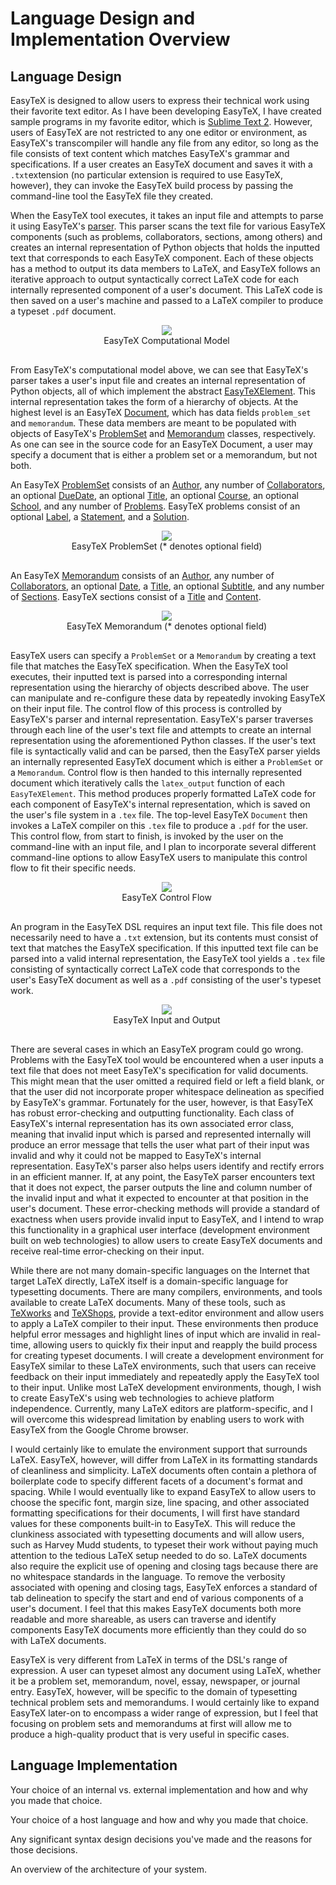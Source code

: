 # Language Design and Implementation Overview

## Language Design

EasyTeX is designed to allow users to express their technical work using their favorite text editor. As I have been developing EasyTeX, I have created sample programs in my favorite editor, which is [Sublime Text 2](http://www.sublimetext.com/2). However, users of EasyTeX are not restricted to any one editor or environment, as EasyTeX's transcompiler will handle any file from any editor, so long as the file consists of text content which matches EasyTeX's grammar and specifications. If a user creates an EasyTeX document and saves it with a `.txt`extension (no particular extension is required to use EasyTeX, however), they can invoke the EasyTeX build process by passing the command-line tool the EasyTeX file they created.

When the EasyTeX tool executes, it takes an input file and attempts to parse it using EasyTeX's [parser](https://github.com/PaulDapolito/EasyTeX/blob/master/source/parser/parser.py). This parser scans the text file for various EasyTeX components (such as problems, collaborators, sections, among others) and creates an internal representation of Python objects that holds the inputted text that corresponds to each EasyTeX component. Each of these objects has a method to output its data members to LaTeX, and EasyTeX follows an iterative approach to output syntactically correct LaTeX code for each internally represented component of a user's document. This LaTeX code is then saved on a user's machine and passed to a LaTeX compiler to produce a typeset `.pdf` document. 

<div id="container" style="width: 500px; margin-bottom: 30px;" align="center">
    <img src="./images/computational_model.png"/> <br />
    EasyTeX Computational Model
</div>

From EasyTeX's computational model above, we can see that EasyTeX's parser takes a user's input file and creates an internal representation of Python objects, all of which implement the abstract [EasyTeXElement](https://github.com/PaulDapolito/EasyTeX/blob/master/source/ir/easytex_element.py). This internal representation takes the form of a hierarchy of objects. At the highest level is an EasyTeX [Document](https://github.com/PaulDapolito/EasyTeX/blob/master/source/ir/document.py), which has data fields `problem_set` and `memorandum`. These data members are meant to be populated with objects of EasyTeX's [ProblemSet](https://github.com/PaulDapolito/EasyTeX/blob/master/source/ir/problem_sets/problem_set.py) and [Memorandum](https://github.com/PaulDapolito/EasyTeX/blob/master/source/ir/memorandums/memorandum.py) classes, respectively. As one can see in the source code for an EasyTeX Document, a user may specify a document that is either a problem set or a memorandum, but not both.

An EasyTeX [ProblemSet](https://github.com/PaulDapolito/EasyTeX/blob/master/source/ir/problem_sets/problem_set.py) consists of an [Author](https://github.com/PaulDapolito/EasyTeX/blob/master/source/ir/shared/author.py), any number of [Collaborators](https://github.com/PaulDapolito/EasyTeX/blob/master/source/ir/shared/collaborator.py), an optional [DueDate](https://github.com/PaulDapolito/EasyTeX/blob/master/source/ir/problem_sets/due_date.py), an optional [Title](https://github.com/PaulDapolito/EasyTeX/blob/master/source/ir/shared/title.py), an optional [Course](https://github.com/PaulDapolito/EasyTeX/blob/master/source/ir/problem_sets/course.py), an optional [School](https://github.com/PaulDapolito/EasyTeX/blob/master/source/ir/problem_sets/school.py), and any number of [Problems](https://github.com/PaulDapolito/EasyTeX/blob/master/source/ir/problem_sets/problem.py). EasyTeX problems consist of an optional [Label](https://github.com/PaulDapolito/EasyTeX/blob/master/source/ir/problem_sets/label.py), a [Statement](https://github.com/PaulDapolito/EasyTeX/blob/master/source/ir/problem_sets/statement.py), and a [Solution](https://github.com/PaulDapolito/EasyTeX/blob/master/source/ir/problem_sets/solution.py).

<div id="container" style="width: 500px; margin-bottom: 30px;" align="center">
    <img src="./images/problem_set.png"/> <br />
    EasyTeX ProblemSet (* denotes optional field)
</div>

An EasyTeX [Memorandum](https://github.com/PaulDapolito/EasyTeX/blob/master/source/ir/memorandums/memorandum.py) consists of an [Author](https://github.com/PaulDapolito/EasyTeX/blob/master/source/ir/shared/author.py), any number of [Collaborators](https://github.com/PaulDapolito/EasyTeX/blob/master/source/ir/shared/collaborator.py), an optional [Date](https://github.com/PaulDapolito/EasyTeX/blob/master/source/ir/memorandums/date.py), a [Title](https://github.com/PaulDapolito/EasyTeX/blob/master/source/ir/shared/title.py), an optional [Subtitle](https://github.com/PaulDapolito/EasyTeX/blob/master/source/ir/memorandums/subtitle.py), and any number of [Sections](https://github.com/PaulDapolito/EasyTeX/blob/master/source/ir/memorandums/section.py). EasyTeX sections consist of a [Title](https://github.com/PaulDapolito/EasyTeX/blob/master/source/ir/shared/title.py) and [Content](https://github.com/PaulDapolito/EasyTeX/blob/master/source/ir/memorandums/content.py).

<div id="container" style="width: 500px; margin-bottom: 30px;" align="center">
    <img src="./images/memorandum.png"/> <br />
    EasyTeX Memorandum (* denotes optional field)
</div>

EasyTeX users can specify a `ProblemSet` or a `Memorandum` by creating a text file that matches the EasyTeX specification. When the EasyTeX tool executes, their inputted text is parsed into a corresponding internal representation using the hierarchy of objects described above. The user can manipulate and re-configure these data by repeatedly invoking EasyTeX on their input file. The control flow of this process is controlled by EasyTeX's parser and internal representation. EasyTeX's parser traverses through each line of the user's text file and attempts to create an internal representation using the aforementioned Python classes. If the user's text file is syntactically valid and can be parsed, then the EasyTeX parser yields an internally represented EasyTeX document which is either a `ProblemSet` or a `Memorandum`. Control flow is then handed to this internally represented document which iteratively calls the `latex_output` function of each `EasyTeXElement`. This method produces properly formatted LaTeX code for each component of EasyTeX's internal representation, which is saved on the user's file system in a `.tex` file. The top-level EasyTeX `Document` then invokes a LaTeX compiler on this `.tex` file to produce a `.pdf` for the user. This control flow, from start to finish, is invoked by the user on the command-line with an input file, and I plan to incorporate several different command-line options to allow EasyTeX users to manipulate this control flow to fit their specific needs.

<div id="container" style="width: 500px; margin-bottom: 30px;" align="center">
    <img src="./images/control_flow.png"/> <br />
    EasyTeX Control Flow
</div>

An program in the EasyTeX DSL requires an input text file. This file does not necessarily need to have a `.txt` extension, but its contents must consist of text that matches the EasyTeX specification. If this inputted text file can be parsed into a valid internal representation, the EasyTeX tool yields a `.tex` file consisting of syntactically correct LaTeX code that corresponds to the user's EasyTeX document as well as a `.pdf` consisting of the user's typeset work.

<div id="container" style="width: 500px; margin-bottom: 30px;" align="center">
    <img src="./images/input_and_output.png"/> <br />
    EasyTeX Input and Output
</div>

There are several cases in which an EasyTeX program could go wrong. Problems with the EasyTeX tool would be encountered when a user inputs a text file that does not meet EasyTeX's specification for valid documents. This might mean that the user omitted a required field or left a field blank, or that the user did not incorporate proper whitespace delineation as specified by EasyTeX's grammar. Fortunately for the user, however, is that EasyTeX has robust error-checking and outputting functionality. Each class of EasyTeX's internal representation has its own associated error class, meaning that invalid input which is parsed and represented internally will produce an error message that tells the user what part of their input was invalid and why it could not be mapped to EasyTeX's internal representation. EasyTeX's parser also helps users identify and rectify errors in an efficient manner. If, at any point, the EasyTeX parser encounters text that it does not expect, the parser outputs the line and column number of the invalid input and what it expected to encounter at that position in the user's document. These error-checking methods will provide a standard of exactness when users provide invalid input to EasyTeX, and I intend to wrap this functionality in a graphical user interface (development environment built on web technologies) to allow users to create EasyTeX documents and receive real-time error-checking on their input.

While there are not many domain-specific languages on the Internet that target LaTeX directly, LaTeX itself is a domain-specific language for typesetting documents. There are many compilers, environments, and tools available to create LaTeX documents. Many of these tools, such as [TeXworks](http://tug.org/texworks/) and [TeXShops](http://pages.uoregon.edu/koch/texshop/), provide a text-editor environment and allow users to apply a LaTeX compiler to their input. These environments then produce helpful error messages and highlight lines of input which are invalid in real-time, allowing users to quickly fix their input and reapply the build process for creating typeset documents. I will create a development environment for EasyTeX similar to these LaTeX environments, such that users can receive feedback on their input immediately and repeatedly apply the EasyTeX tool to their input. Unlike most LaTeX development environments, though, I wish to create EasyTeX's using web technologies to achieve platform independence. Currently, many LaTeX editors are platform-specific, and I will overcome this widespread limitation by enabling users to work with EasyTeX from the Google Chrome browser. 

I would certainly like to emulate the environment support that surrounds LaTeX. EasyTeX, however, will differ from LaTeX in its formatting standards of cleanliness and simplicity. LaTeX documents often contain a plethora of boilerplate code to specify different facets of a document's format and spacing. While I would eventually like to expand EasyTeX to allow users to choose the specific font, margin size, line spacing, and other associated formatting specifications for their documents, I will first have standard values for these components built-in to EasyTeX. This will reduce the clunkiness associated with typesetting documents and will allow users, such as Harvey Mudd students, to typeset their work without paying much attention to the tedious LaTeX setup needed to do so. LaTeX documents also require the explicit use of opening and closing tags because there are no whitespace standards in the language. To remove the verbosity associated with opening and closing tags, EasyTeX enforces a standard of tab delineation to specify the start and end of various components of a user's document. I feel that this makes EasyTeX documents both more readable and more shareable, as users can traverse and identify components EasyTeX documents more efficiently than they could do so with LaTeX documents.

EasyTeX is very different from LaTeX in terms of the DSL's range of expression. A user can typeset almost any document using LaTeX, whether it be a problem set, memorandum, novel, essay, newspaper, or journal entry. EasyTeX, however, will be specific to the domain of typesetting technical problem sets and memorandums. I would certainly like to expand EasyTeX later-on to encompass a wider range of expression, but I feel that focusing on problem sets and memorandums at first will allow me to produce a high-quality product that is very useful in specific cases.

## Language Implementation

Your choice of an internal vs. external implementation and how and why you made that choice.

Your choice of a host language and how and why you made that choice.

Any significant syntax design decisions you've made and the reasons for those decisions.

An overview of the architecture of your system.










